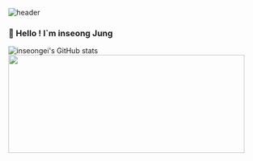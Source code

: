 ![header](https://capsule-render.vercel.app/api?type=waving&color=timeGradient&text=Welcome%20to%20inseong's%20GitHub%20&animation=twinkling&fontSize=35&fontAlignY=40&fontAlign=70&height=250)

### 🤚 Hello ! I`m inseong Jung

![inseongei's GitHub stats](https://github-readme-stats.vercel.app/api?username=inseongei&show_icons=true&bg_color=00000000)
<img src="https://github-readme-stats.vercel.app/api/top-langs/?username=inseongei&layout=compact&theme=transparent" height="195px" width="467px">







